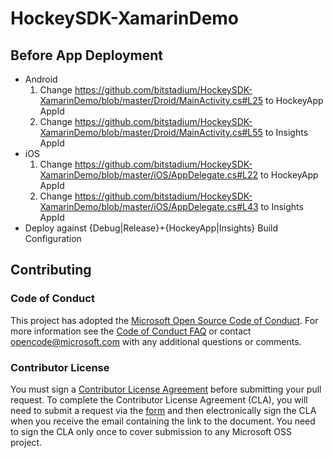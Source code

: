 # HockeySDK-XamarinDemo
## Before App Deployment
* Android
  1. Change https://github.com/bitstadium/HockeySDK-XamarinDemo/blob/master/Droid/MainActivity.cs#L25 to HockeyApp AppId
  2. Change https://github.com/bitstadium/HockeySDK-XamarinDemo/blob/master/Droid/MainActivity.cs#L55 to Insights AppId
* iOS
  1. Change https://github.com/bitstadium/HockeySDK-XamarinDemo/blob/master/iOS/AppDelegate.cs#L22 to HockeyApp AppId
  2. Change https://github.com/bitstadium/HockeySDK-XamarinDemo/blob/master/iOS/AppDelegate.cs#L43 to Insights AppId
* Deploy against {Debug|Release}+{HockeyApp|Insights} Build Configuration

## Contributing

### Code of Conduct

This project has adopted the [Microsoft Open Source Code of Conduct](https://opensource.microsoft.com/codeofconduct/). For more information see the [Code of Conduct FAQ](https://opensource.microsoft.com/codeofconduct/faq/) or contact [opencode@microsoft.com](mailto:opencode@microsoft.com) with any additional questions or comments.

### Contributor License

You must sign a [Contributor License Agreement](https://cla.microsoft.com/) before submitting your pull request. To complete the Contributor License Agreement (CLA), you will need to submit a request via the [form](https://cla.microsoft.com/) and then electronically sign the CLA when you receive the email containing the link to the document. You need to sign the CLA only once to cover submission to any Microsoft OSS project. 
